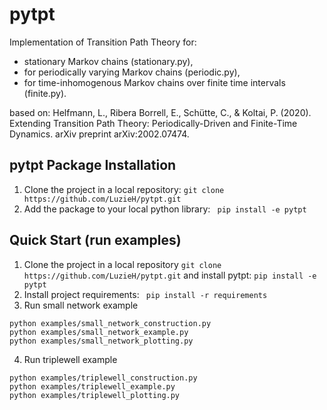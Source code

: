 ﻿# pytpt

Implementation of Transition Path Theory for:
- stationary Markov chains (stationary.py),
- for periodically varying Markov chains (periodic.py),
- for time-inhomogenous Markov chains over finite time intervals (finite.py).

based on: 
Helfmann, L., Ribera Borrell, E., Schütte, C., & Koltai, P. (2020). Extending Transition Path Theory: Periodically-Driven and Finite-Time Dynamics. arXiv preprint arXiv:2002.07474.

## pytpt Package Installation
1. Clone the project in a local repository: 
`
git clone https://github.com/LuzieH/pytpt.git
`
2. Add the package to your local python library:
` 
pip install -e pytpt
` 
 
## Quick Start (run examples)
1. Clone the project in a local repository
`
git clone https://github.com/LuzieH/pytpt.git
`
and install pytpt: 
`
pip install -e pytpt
`
2. Install project requirements:
` 
pip install -r requirements
` 
3. Run small network example
```
python examples/small_network_construction.py
python examples/small_network_example.py
python examples/small_network_plotting.py
``` 
4. Run triplewell example
```
python examples/triplewell_construction.py
python examples/triplewell_example.py
python examples/triplewell_plotting.py
``` 
